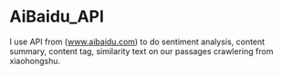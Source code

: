 # AiBaidu_API
I use API from (www.aibaidu.com) to do sentiment analysis, content summary, content tag, similarity text on our passages crawlering from xiaohongshu.
